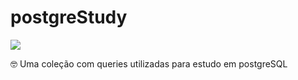 
# postgreStudy

![](https://img.shields.io/static/v1?label=postgreSQL&labelColor=bbeef1&message=SQL&color=ffc7ee&logo=&logoColor=ffffff&style=flat-square)


🤓 Uma coleção com queries utilizadas para estudo em postgreSQL 
